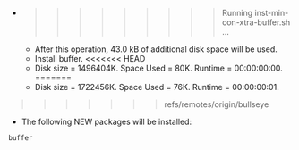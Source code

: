 * >>>>>>>>> Running inst-min-con-xtra-buffer.sh ...
  * After this operation, 43.0 kB of additional disk space will be used.
  * Install buffer.
<<<<<<< HEAD
  * Disk size = 1496404K. Space Used = 80K. Runtime = 00:00:00:00.
=======
  * Disk size = 1722456K. Space Used = 76K. Runtime = 00:00:00:01.
>>>>>>> refs/remotes/origin/bullseye
  * The following NEW packages will be installed:
  ```bash
buffer
  ```
